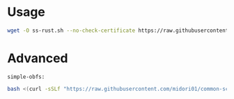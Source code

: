 # Usage
```bash
wget -O ss-rust.sh --no-check-certificate https://raw.githubusercontent.com/midori01/common-scripts/main/ss-rust/ss-rust.sh && chmod +x ss-rust.sh && ./ss-rust.sh
```

# Advanced
`simple-obfs:`
```bash
bash <(curl -sSLf "https://raw.githubusercontent.com/midori01/common-scripts/main/ss-rust/simple-obfs.sh")
```
